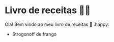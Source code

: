 # Livro de receitas :woman_cook:

Ola! Bem vindo ao meu livro de receitas :wave: :happy:



- Strogonoff de frango

  

